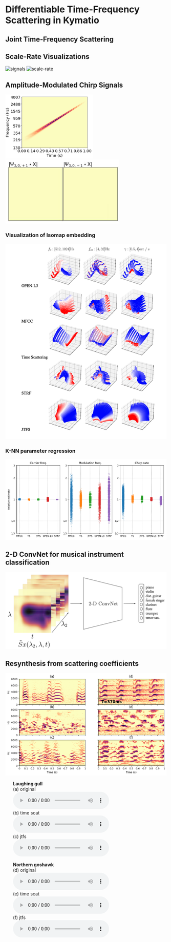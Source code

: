 # Differentiable Time-Frequency Scattering in Kymatio

## Joint Time-Frequency Scattering

## Scale-Rate Visualizations
![signals](https://user-images.githubusercontent.com/16495490/161852304-a0924fe7-7a4c-471f-a150-d20339fc8dcd.png)
![scale-rate](https://user-images.githubusercontent.com/16495490/161861321-cb3d9f2a-32f5-4abf-90f7-d9b2b85c9ae4.png)

## Amplitude-Modulated Chirp Signals
<img height="200" src="https://raw.githubusercontent.com/cyrusvahidi/jtfs-gpu/main/img/modu_echirp.png"> <img height="200" src="https://raw.githubusercontent.com/cyrusvahidi/jtfs-gpu/main/img/scale_reate_visual/moduChirp/moduChirp.gif">


### Visualization of Isomap embedding
![isomaps](https://raw.githubusercontent.com/cyrusvahidi/jtfs-gpu/main/img/isomaps.png)

### K-NN parameter regression
![knn](https://raw.githubusercontent.com/cyrusvahidi/jtfs-gpu/main/img/knn.png)
## 2-D ConvNet for musical instrument classification
![convnet](https://raw.githubusercontent.com/cyrusvahidi/jtfs-gpu/main/img/jtfs-cnn.png)
## Resynthesis from scattering coefficients
![resynthesis](https://raw.githubusercontent.com/cyrusvahidi/jtfs-gpu/main/img/reconstruction_birds.png)

<ul class="bodyColum2"> 
  <strong>Laughing gull</strong> <br>
  (a) original <br>
  <audio controls height="40px" width="100px">
     <source src="https://raw.githubusercontent.com/cyrusvahidi/jtfs-gpu/main/audio/laughinggull.wav" type="audio/mpeg">
     <embed height="50" width="60" src="https://raw.githubusercontent.com/cyrusvahidi/jtfs-gpu/main/audio/laughinggull.wav">
  </audio> <br>
 (b) time scat <br>
 <audio controls height="40px" width="50px">
     <source src="https://raw.githubusercontent.com/cyrusvahidi/jtfs-gpu/main/audio/reconstructed_timesc_gull_j12_q12_t13.wav" type="audio/mpeg">
     <embed height="50" width="60" src="https://raw.githubusercontent.com/cyrusvahidi/jtfs-gpu/main/audio/reconstructed_timesc_gull_j12_q12_t13.wav">
  </audio> <br>
 (c) jtfs <br>
 <audio controls height="40px" width="100px">
     <source src="https://raw.githubusercontent.com/cyrusvahidi/jtfs-gpu/main/audio/reconstructed_jtfs_gull_j12_q12_t13.wav" type="audio/mpeg">
     <embed height="50" width="60" src="https://raw.githubusercontent.com/cyrusvahidi/jtfs-gpu/main/audio/reconstructed_jtfs_gull_j12_q12_t13.wav">
  </audio> <br>
</ul>

<ul class="bodyColum2"> 
  <strong>Northern goshawk</strong> <br>
  (d) original <br>
  <audio controls height="40px" width="100px">
     <source src="https://raw.githubusercontent.com/cyrusvahidi/jtfs-gpu/main/audio/goshawk.wav" type="audio/mpeg">
     <embed height="50" width="60" src="https://raw.githubusercontent.com/cyrusvahidi/jtfs-gpu/main/audio/goshawk.wav">
  </audio> <br>
  (e) time scat <br>
  <audio controls height="40px" width="50px">
     <source src="https://raw.githubusercontent.com/cyrusvahidi/jtfs-gpu/main/audio/reconstructed_timesc_acc_j12_q12_t13.wav" type="audio/mpeg">
     <embed height="50" width="60" src="https://raw.githubusercontent.com/cyrusvahidi/jtfs-gpu/main/audio/reconstructed_timesc_acc_j12_q12_t13.wav">
  </audio> <br>
  (f) jtfs <br>
  <audio controls height="40px" width="50px">
     <source src="https://raw.githubusercontent.com/cyrusvahidi/jtfs-gpu/main/audio/reconstructed_jtfs_acc_j12_q12_t13.wav" type="audio/mpeg">
     <embed height="50" width="60" src="https://raw.githubusercontent.com/cyrusvahidi/jtfs-gpu/main/audio/reconstructed_jtfs_acc_j12_q12_t13.wav">
  </audio>
</ul>

